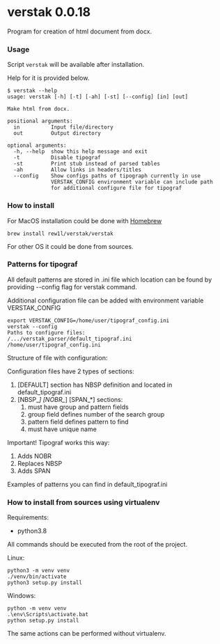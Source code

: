 # verstak 0.0.18
Program for creation of html document from docx.

### Usage
Script `verstak` will be available after installation.

Help for it is provided below. 
```
$ verstak --help
usage: verstak [-h] [-t] [-ah] [-st] [--config] [in] [out]

Make html from docx.

positional arguments:
  in          Input file/directory
  out         Output directory

optional arguments:
  -h, --help  show this help message and exit
  -t          Disable tipograf
  -st         Print stub instead of parsed tables
  -ah         Allow links in headers/titles
  --config    Show configs paths of tipograph currently in use
              VERSTAK_CONFIG environment variable can include path
              for additional configure file for tipograf
```

### How to install
For MacOS installation could be done with [Homebrew](https://brew.sh/)
```shell script
brew install rew1l/verstak/verstak
```
For other OS it could be done from sources.

### Patterns for tipograf
All default patterns are stored in .ini file which location
can be found by providing --config flag for verstak command.

Additional configuration file can be added with environment
variable VERSTAK_CONFIG
```
export VERSTAK_CONFIG=/home/user/tipograf_config.ini
verstak --config
Paths to configure files:
/.../verstak_parser/default_tipograf.ini
/home/user/tipograf_config.ini
```
Structure of file with configuration:

Configuration files have 2 types of sections:
1. [DEFAULT] section has NBSP definition and located
in default_tipograf.ini
2. [NBSP_*] [NOBR_*] [SPAN_*] sections:
    1. must have group and pattern fields
    2. group field defines number of the search group
    3. pattern field defines pattern to find
    4. must have unique name

Important! Tipograf works this way:
1. Adds NOBR
2. Replaces NBSP
3. Adds SPAN

Examples of patterns you can find in default_tipograf.ini 

### How to install from sources using virtualenv

Requirements:
- python3.8

All commands should be executed from the root of the project.

Linux:
```
python3 -m venv venv
./venv/bin/activate
python3 setup.py install
```

Windows:
```
python -m venv venv
.\env\Scripts\activate.bat
python setup.py install
```

The same actions can be performed without virtualenv.
